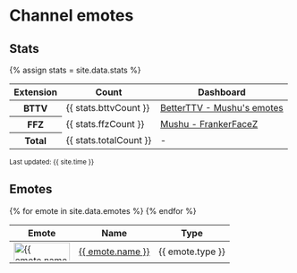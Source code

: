 # Channel emotes

## Stats

{% assign stats = site.data.stats %}

<table>
  <thead>
    <tr>
      <th>Extension</th>
      <th>Count</th>
      <th>Dashboard</th>
    </tr>
  </thead>
  <tbody>
    <tr>
      <th>BTTV</th>
      <td>{{ stats.bttvCount }}</td>
      <td>
        <a href="https://betterttv.com/users/5ad749ca77a09f45f07746d7">
          BetterTTV - Mushu's emotes
        </a>
      </td>
    </tr>
    <tr>
      <th>FFZ</th>
      <td>{{ stats.ffzCount }}</td>
      <td>
        <a href="https://www.frankerfacez.com/channel/mushu">
          Mushu - FrankerFaceZ
        </a>
      </td>
    </tr>
    <tr>
      <th>Total</th>
      <td>{{ stats.totalCount }}</td>
      <td>-</td>
    </tr>
  </tbody>
</table>

<p>
  <small>Last updated: {{ site.time }}</small>
</p>


## Emotes

<style type="text/css">
  .emote-thumbnail {
    height: 100%;
    max-height: 32px;
    max-width: 100px;
  }
</style>

<table>
  <thead>
    <tr>
      <th>Emote</th>
      <th>Name</th>
      <th>Type</th>
    </tr>
  </thead>
  <tbody>
  {% for emote in site.data.emotes %}
    <tr>
      <td>
        <img
          class="emote-thumbnail"
          src="{{ emote.img_url }}"
          alt="{{ emote.name }}"
          title="{{ emote.name }}"
        />
      </td>
      <td><a href="{{ emote.page_url }}"> {{ emote.name }} </a></td>
      <td>{{ emote.type }}</td>
    </tr>
  {% endfor %}
  </tbody>
</table>
